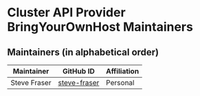 # Cluster API Provider BringYourOwnHost Maintainers

## Maintainers (in alphabetical order)

| Maintainer       | GitHub ID                                              | Affiliation                              |
|------------------|--------------------------------------------------------|------------------------------------------|
| Steve Fraser     | [steve-fraser](https://github.com/steve-fraser/ )      | Personal |